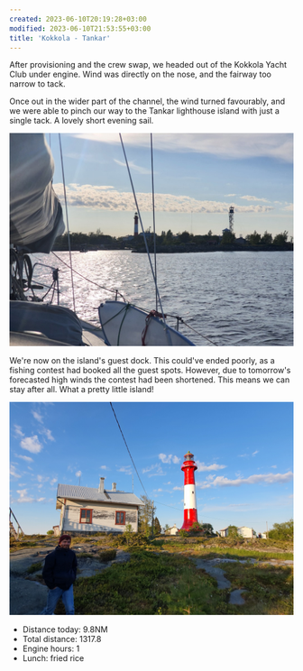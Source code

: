 ```yaml
---
created: 2023-06-10T20:19:28+03:00
modified: 2023-06-10T21:53:55+03:00
title: 'Kokkola - Tankar'
---
```


After provisioning and the crew swap, we headed out of the Kokkola Yacht Club under engine. Wind was directly on the nose, and the fairway too narrow to tack.

Once out in the wider part of the channel, the wind turned favourably, and we were able to pinch our way to the Tankar lighthouse island with just a single tack. A lovely short evening sail.

![Image](../2023/dd5fffa84d0e0858cdebd0c9c7c8aaa4.jpg) 

We're now on the island's guest dock. This could've ended poorly, as a fishing contest had booked all the guest spots. However, due to tomorrow's forecasted high winds the contest had been shortened. This means we can stay after all. What a pretty little island!

![Image](../2023/f98326d8643cf0aa5fe06fe99fec1019.jpg) 

* Distance today: 9.8NM
* Total distance: 1317.8
* Engine hours: 1
* Lunch: fried rice
